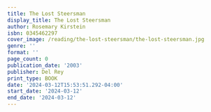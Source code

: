 ```yaml
---
title: The Lost Steersman
display_title: The Lost Steersman
author: Rosemary Kirstein
isbn: 0345462297
cover_image: /reading/the-lost-steersman/the-lost-steersman.jpg
genre: ''
format: ''
page_count: 0
publication_date: '2003'
publisher: Del Rey
print_type: BOOK
date: '2024-03-12T15:53:51.292-04:00'
start_date: '2024-03-12'
end_date: '2024-03-12'
---
```


